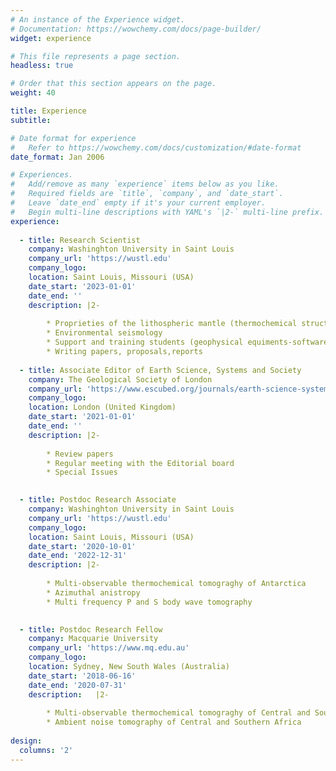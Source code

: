 ```yaml
---
# An instance of the Experience widget.
# Documentation: https://wowchemy.com/docs/page-builder/
widget: experience

# This file represents a page section.
headless: true

# Order that this section appears on the page.
weight: 40

title: Experience
subtitle:

# Date format for experience
#   Refer to https://wowchemy.com/docs/customization/#date-format
date_format: Jan 2006

# Experiences.
#   Add/remove as many `experience` items below as you like.
#   Required fields are `title`, `company`, and `date_start`.
#   Leave `date_end` empty if it's your current employer.
#   Begin multi-line descriptions with YAML's `|2-` multi-line prefix.
experience:
  
  - title: Research Scientist
    company: Washinghton University in Saint Louis
    company_url: 'https://wustl.edu'
    company_logo: 
    location: Saint Louis, Missouri (USA)
    date_start: '2023-01-01'
    date_end: '' 
    description: |2-
        
        * Proprieties of the lithospheric mantle (thermochemical structure-attenuation-viscosity-rheology)
        * Environmental seismology
        * Support and training students (geophysical equiments-softwares)
        * Writing papers, proposals,reports
   
  - title: Associate Editor of Earth Science, Systems and Society
    company: The Geological Society of London
    company_url: 'https://www.escubed.org/journals/earth-science-systems-and-society'
    company_logo: 
    location: London (United Kingdom)
    date_start: '2021-01-01'
    date_end: ''
    description: |2-
        
        * Review papers
        * Regular meeting with the Editorial board
        * Special Issues
       

  - title: Postdoc Research Associate
    company: Washinghton University in Saint Louis
    company_url: 'https://wustl.edu'
    company_logo: 
    location: Saint Louis, Missouri (USA)
    date_start: '2020-10-01'
    date_end: '2022-12-31'
    description: |2-
        
        * Multi-observable thermochemical tomograghy of Antarctica
        * Azimuthal anistropy 
        * Multi frequency P and S body wave tomography
       

  - title: Postdoc Research Fellow
    company: Macquarie University
    company_url: 'https://www.mq.edu.au'
    company_logo: 
    location: Sydney, New South Wales (Australia)
    date_start: '2018-06-16'
    date_end: '2020-07-31'
    description:   |2-
        
        * Multi-observable thermochemical tomograghy of Central and Southern Africa
        * Ambient noise tomography of Central and Southern Africa
    
design:
  columns: '2'
---
```

